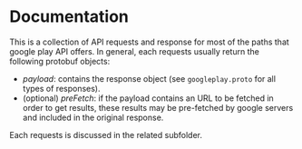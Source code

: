 # Documentation

This is a collection of API requests and response for most of the
paths that google play API offers. In general, each requests
usually return the following protobuf objects:

- *payload*: contains the response object
(see `googleplay.proto` for all types of responses).
- (optional) *preFetch*: if the payload contains an URL to be fetched
in order to get results, these results may be pre-fetched by google
servers and included in the original response.

Each requests is discussed in the related subfolder.
